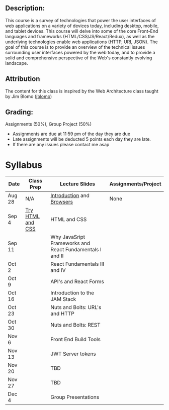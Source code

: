 ## Description:
This course is a survey of technologies that power the user interfaces of web applications on a variety of devices today, including desktop, mobile, and tablet devices. This course will delve into some of the core Front-End languages and frameworks  (HTML/CSS/JS/React/Redux), as well as the underlying technologies enable web applications (HTTP, URI, JSON). The goal of this course is to provide an overview of the technical issues surrounding user interfaces powered by the web today, and to provide a solid and comprehensive perspective of the Web's constantly evolving landscape.

## Attribution
The content for this class is inspired by the Web Architecture class taught by Jim Blomo ([jblomo](https://github.com/jblomo))

## Grading:
Assignments (50%), Group Project (50%)
 - Assignments are due at 11:59 pm of the day they are due
 - Late assignments will be deducted 5 points each day they are late.
 - If there are any issues please contact me asap

# Syllabus

| Date   | Class Prep                                                                                     | Lecture Slides                                                                                                                                                                                          | Assignments/Project |
|--------|------------------------------------------------------------------------------------------------|---------------------------------------------------------------------------------------------------------------------------------------------------------------------------------------------------------|---------------------|
| Aug 28 | N/A                                                                                            | [Introduction](https://ucb-info-frontend-webarch.github.io/lectures/content/html/l-introduction.html) and [Browsers](https://ucb-info-frontend-webarch.github.io/lectures/content/html/l-browsers.html) | None                |
| Sep 4  | [Try HTML and CSS](https://ucb-info-frontend-webarch.github.io/class_prep/p-try-html-css.html) | HTML and CSS                                                                                                                                                                                            |                     |
| Sep 11 |                                                                                                | Why JavaSript Frameworks and React Fundamentals I and II                                                                                                                                                |                     |
| Oct 2  |                                                                                                | React Fundamentals III and IV                                                                                                                                                                           |                     |
| Oct 9  |                                                                                                | API's and React Forms                                                                                                                                                                                   |                     |
| Oct 16 |                                                                                                | Introduction to the JAM Stack                                                                                                                                                                           |                     |
| Oct 23 |                                                                                                | Nuts and Bolts: URL's and HTTP                                                                                                                                                                          |                     |
| Oct 30 |                                                                                                | Nuts and Bolts: REST                                                                                                                                                                                    |                     |
| Nov 6  |                                                                                                | Front End Build Tools                                                                                                                                                                                   |                     |
| Nov 13 |                                                                                                | JWT Server tokens                                                                                                                                                                                       |                     |
| Nov 20 |                                                                                                | TBD                                                                                                                                                                                                     |                     |
| Nov 27 |                                                                                                | TBD                                                                                                                                                                                                     |                     |
| Dec 4  |                                                                                                | Group Presentations                                                                                                                                                                                     |                     |
